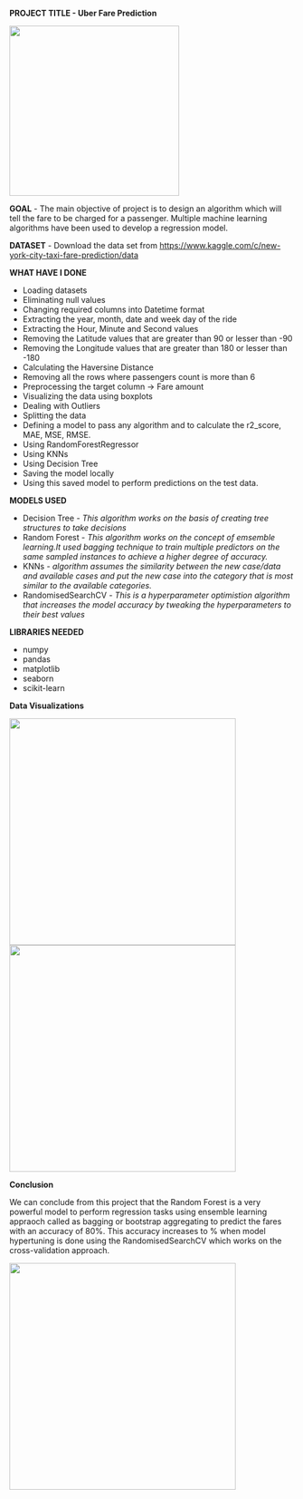 **PROJECT TITLE - Uber Fare Prediction**
        
<img src = "" width="300">

**GOAL** - The main objective of project is to design an algorithm which will tell the fare to be charged for a passenger. Multiple machine learning algorithms have been used to develop a regression model.

**DATASET** - Download the data set from https://www.kaggle.com/c/new-york-city-taxi-fare-prediction/data

**WHAT HAVE I DONE**
- Loading datasets
- Eliminating null values
- Changing required columns into Datetime format
- Extracting the year, month, date and week day of the ride
- Extracting the Hour, Minute and Second values
- Removing the Latitude values that are greater than 90 or lesser than -90
- Removing the Longitude values that are greater than 180 or lesser than -180
- Calculating the Haversine Distance
- Removing all the rows where passengers count is more than 6
- Preprocessing the target column -> Fare amount
- Visualizing the data using boxplots
- Dealing with Outliers
- Splitting the data
- Defining a model to pass any algorithm and to calculate the r2_score, MAE, MSE, RMSE.
- Using RandomForestRegressor
- Using KNNs
- Using Decision Tree
- Saving the model locally
- Using this saved model to perform predictions on the test data.


**MODELS USED**
- Decision Tree - *This algorithm works on the basis of creating tree structures to take decisions*
- Random Forest - *This algorithm works on the concept of emsemble learning.It used bagging technique to train multiple predictors on the same sampled instances to achieve a higher degree of accuracy.*
- KNNs - *algorithm assumes the similarity between the new case/data and available cases and put the new case into the category that is most similar to the available categories.*
- RandomisedSearchCV - *This is a hyperparameter optimistion algorithm that increases the model accuracy by tweaking the hyperparameters to their best values*

**LIBRARIES NEEDED**
- numpy
- pandas
- matplotlib
- seaborn
- scikit-learn

**Data Visualizations**

<img src = "" width="400">

<img src = "" width="400">

**Conclusion**

We can conclude from this project that the Random Forest is a very powerful model to perform regression tasks using ensemble learning appraoch called as bagging or bootstrap aggregating to predict the fares with an accuracy of 80%. This accuracy increases to % when model hypertuning is done using the RandomisedSearchCV which works on the cross-validation approach.
 
<img src = "" width="400">
